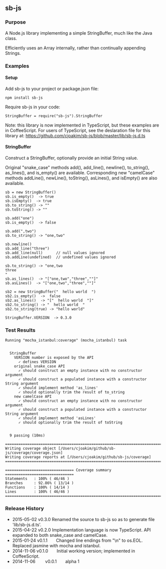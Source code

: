 ## sb-js

### Purpose

A Node.js library implementing a simple StringBuffer, much like the Java class.

Efficiently uses an Array internally, rather than continually appending Strings.


### Examples

#### Setup

Add sb-js to your project or package.json file:
```
npm install sb-js
```

Require sb-js in your code:
```
StringBuffer = require("sb-js").StringBuffer
```

Note: this library is now implemented in TypeScript, but these examples are in CoffeeScript.
For users of TypeScript, see the deslaration file for this library at:
https://github.com/cjoakim/sb-js/blob/master/lib/sb-js.d.ts

#### StringBuffer

Construct a StringBuffer, optionally provide an initial String value.

Original "snake_case" methods add(), add_line(), newline(), to_string(), as_lines(), and is_empty() are available.
Corresponding new "camelCase" methods addLine(), newLine(), toString(), asLines(), and isEmpty() are also available.
```
sb = new StringBuffer()
sb.is_empty()  -> true
sb.isEmpty()  -> true
sb.to_string() -> ""
sb.toString() -> ""

sb.add("one")
sb.is_empty()  -> false

sb.add(",two")
sb.to_string() -> "one,two"

sb.newline()
sb.add_line("three")
sb.add_line(null)      // null values ignored
sb.addLine(undefined)  // undefined values ignored

sb.to_string() -> "one,two
three
"
sb.as_lines()  -> "["one,two","three",""]"
sb.asLines()  -> "["one,two","three",""]"

sb2 = new StringBuffer("  hello world  ")
sb2.is_empty()  ->  false
sb2.as_lines()  -> "["  hello world  "]"
sb2.to_string() -> "  hello world  "
sb2.to_string(true) -> "hello world"

StringBuffer.VERSION  -> 0.3.0
```

### Test Results
```
Running "mocha_istanbul:coverage" (mocha_istanbul) task


  StringBuffer
    VERSION number is exposed by the API
      ✓ defines VERSION
    original snake_case API
      ✓ should construct an empty instance with no constructor argument
      ✓ should construct a populated instance with a constructor String argument
      ✓ should implement method 'as_lines'
      ✓ should optionally trim the result of to_string
    new camelCase API
      ✓ should construct an empty instance with no constructor argument
      ✓ should construct a populated instance with a constructor String argument
      ✓ should implement method 'asLines'
      ✓ should optionally trim the result of toString


  9 passing (10ms)

=============================================================================
Writing coverage object [/Users/cjoakim/github/sb-js/coverage/coverage.json]
Writing coverage reports at [/Users/cjoakim/github/sb-js/coverage]
=============================================================================

=============================== Coverage summary ===============================
Statements   : 100% ( 46/46 )
Branches     : 92.86% ( 13/14 )
Functions    : 100% ( 14/14 )
Lines        : 100% ( 46/46 )
================================================================================
```

### Release History

* 2015-05-02   v0.3.0  Renamed the source to sb-js so as to generate file 'lib/sb-js.d.ts'.
* 2015-04-22   v0.2.0  Implementation language is now TypeScript.  API expanded to both snake_case and camelCase.
* 2015-01-24   v0.1.1  Changed line endings from "\n" to os.EOL.  Replaced jasmine with mocha and istanbul.
* 2014-11-06   v0.1.0  Initial working version; implemented in CoffeeScript.
* 2014-11-06   v0.0.1  alpha 1
